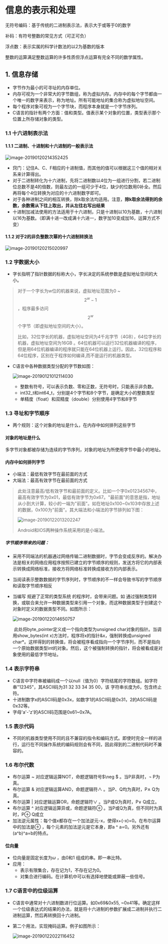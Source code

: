 # 信息的表示和处理

无符号编码：基于传统的二进制表示法，表示大于或等于0的数字

补码：有符号整数的常见方式（可正可负）

浮点数：表示实属的科学计数法的以2为基数的版本

整数的运算满足整数运算的许多性质但浮点运算有完全不同的数学属性。

## 1. 信息存储

- 字节作为最小的可寻址的内存单位。
- 内存可视为一个非常大的字节数组，称为虚拟内存。内存中的每个字节都由一个唯一的数字来表示，称为地址。所有可能地址的集合称为虚拟地址空间。
- 每个程序对象可视为一个字节块，而程序本身就是一个字节序列。
- C语言的指针有两个方面：值和类型。值表示某个对象的位置，类型表示那个位置上所存储对象的类型。

### 1.1 十六进制表示法

#### 1.1.1 二进制、十进制和十六进制的一般表示法

![image-20190120214352425](https://ws4.sinaimg.cn/large/006tNc79gy1fzddutpt9nj30nq04wmxq.jpg)

- 窍门：记住A、C、F相应的十进制值，而其他的值可以根据这三个值的相对关系来计算得出。
- 对于二进制转化为十六进制，先将二进制数以4位为一组进行分割，若二进制位总数不是4的倍数，则最左边的一组可少于4位，缺少的位数用0补全。然后再将每个4位转换为对应的十六进制数字即可。
- 对于各种进制之间的相互转换，除k取余法均适用。注意，**除k取余法得到的余数，余数需从下往上取出，并从左往右写出结果**
- 十进制加减法使用的方法适用于十六进制，只是十进制以10为基数，十六进制以16为基数。（即满十进一改成满十六进一，数字加10变成加16，运算方式不变）

#### 1.1.2 对于2的非负整数次幂的十六进制转换法

![image-20190120215020997](https://ws4.sinaimg.cn/large/006tNc79gy1fzde1i9t0yj30ny042t9h.jpg)

### 1.2 字数据大小

- 字长指明了指针数据的标称大小，字长决定的系统参数是虚拟地址空间的大小。

>对于一个字长为w位的机器来说，虚拟地址范围为0 ~ $$ 2^w-1$$ ，程序最多访问$$2^w$$ 个字节（即虚拟地址空间的大小）。
>
>比如，32位字长的机器，虚拟地址空间为4千兆字节（4GB），64位字长的机器，虚拟地址空间为16GB 。64位机器可以运行32位机器编译的程序，但是用64位机器编译的程序就只能在64位机器上运行。因此，32位程序和64位程序，区别在于程序如何编译,而不是运行的机器类型。

- C语言中各种数据类型分配的字节数如图：

  ![image-20190121012114030](https://ws3.sinaimg.cn/large/006tNc79gy1fzdk4vne7kj30ce0da0y1.jpg)

  - 整数有符号，可以表示负数、零和正数，无符号时，只能表示非负数。
  - int32_t和int64_t，分别是4个字节和8个字节，是确定大小的整数类型
  - 单精度（float）和双精度（double）分别使用4字节和8字节

### 1.3 寻址和字节顺序

- 两个规则：这个对象的地址是什么，在内存中如何排列这些字节

#### 对象的地址是什么

多字节对象都被存储为连续的字节序列，对象的地址为所使用字节中最小的地址。

#### 内存中如何排列字节

- 小端法：最低有效字节在最前面的方式
- 大端法：最高有效字节在最前面的方式

> 此处注意最高/低有效字节和最前面的定义。比如一个字0x01234567中，最高有效字节为0x01，最低有效字节为0x67。"最前面"的意思是指，地址从小到大计算，较小的一端为"前面"。如在地址0x100~0x103中存放上述的数据，0x100为"前面"。其大端法和小端法的字节排列如下图：
>
> ![image-20190122013202247](https://ws2.sinaimg.cn/large/006tNc79gy1fzeq2pjzeij30nu05cmxp.jpg)
>
> Android和IOS两种操作系统采用的是小端法。

##### 	字节顺序带来的问题：

- 采用不同端法的机器通过网络传输二进制数据时，字节会变成反序的。解决办法是相关的网络应用程序按照已建立的字节顺序的规则，发送方将它的内部表示转换成网络标准，接收方将网络标准转换成接收方的内部表示。

- 当阅读表示整数数据的字节序列时，字节顺序的不一样会导致书写的字节顺序和读取字节顺序相反

- 当编写 规避了正常的类型系统 的程序时，会带来问题。如 通过强制类型转换，或联合来允许一种数据类型来引用一个对象，而这种数据类型于创建这个对象时定义的数据类型不同。如图所示：

  ![image-20190122014650757](https://ws2.sinaimg.cn/large/006tNc79gy1fzeqhw60cyj30ki0h8gn6.jpg)

  ​	此处将byte_pointer定义成一个指向类型为unsigned char对象的指针。当调用show_bytes(int x)方法时，程序将x的指针&x，强制转换成unsigned char*。这样得到的转换值，将会被程序看成指向一个字节序列，而不是指向一个原始数据类型int的对象。然后，这个被强制转换的指针，将会被看成是对象使用的最低字节地址。

  

### 1.4 表示字符串

- C语言中字符串被编码成一个以null（值为0）字符结尾的字符数组。如字符串"12345"，其ASCII码为31 32 33 34 35 00，该 字符串长度为6，包含终止符。
- 十进制数字x的ASCII码是0x3x，如数字1的ASCII码是0x31，2的ASCII码是0x32等。
- 字母'a'-'z'的ASCII码范围是0x61~0x7A。

### 1.5 表示代码

- 不同的机器类型使用不同的且不兼容的指令和编码方式。即使时完全一样的进行，运行在不同操作系统的编码规则会有不同，因此得到的二进制代码时不兼容的。

### 1.6 布尔代数

- 布尔运算 ~ 对应逻辑运算NOT，命题逻辑符号$\neg $ 。当P非真时，$\neg$ P为真。
- 布尔运算 & 对应逻辑运算AND，命题逻辑符$\wedge$ 。当P、Q均为真时，P$\wedge$ Q为真。
- 布尔运算 | 对应逻辑运算OR，命题逻辑符$\vee$  。当P或Q为真时，P$\vee$ Q成立。
- 布尔运算 ^ 对应逻辑运算异或，命题逻辑符$\oplus$  。当P或Q为真，但不同时为真时，P$\oplus$ Q成立
- 加法逆元属性：每个值x都存在一个加法逆元-x，使得x+(-x)=0。在布尔运算中的加法是$\oplus​$ ，每个元素的加法逆元是它本身，即a ^ a=0。另外还有(a^b)^a=b的特点。

#### 位向量

- 位向量是固定长度为$\omega$ ，由0和1 组成的串。即一串比特。
- 应用：
  - 表示有限集合，存在记为1，不存在记为0。
  - 对集合进行编码。在计算机中可以有选择地使能或屏蔽一些信号。

### 1.7 C语言中的位级运算

- C语言中通常对十六进制数进行位运算。如0x69&0x55, ~0x41等。确定这样一个位级表达式的结果的办法，就是将十六进制的参数扩展成二进制并执行二进制运算，然后再转换回十六进制。

- 第二个用法，实现掩码运算。例子如图所示：

  ![image-20190122022116452](https://ws2.sinaimg.cn/large/006tNc79gy1fzerhoxlc8j30o205iab8.jpg)




